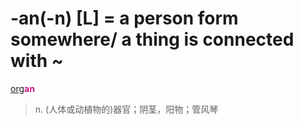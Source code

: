 # -an(-n) [L] = a person form somewhere/ a thing is connected with ~

[org](_erg_.md)<b style="color: #C71585;">an</b>
> n. (人体或动植物的)器官；阴茎，阳物；管风琴